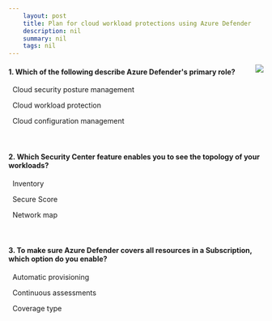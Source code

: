 ```yaml
---
    layout: post
    title: Plan for cloud workload protections using Azure Defender 
    description: nil
    summary: nil
    tags: nil
---
```



 <a target="_blank" href="https://docs.microsoft.com/en-us/learn/modules/what-is-azure-defender/6-knowledge-check/"><i class="fas fa-external-link-alt"></i> </a>
 <img align="right" src="https://docs.microsoft.com/en-us/learn/achievements/azure-defender.svg">
####  1. Which of the following describe Azure Defender's primary role?


<i class='far fa-square'></i> &nbsp;&nbsp;Cloud security posture management

<i class='fas fa-check-square' style='color: Dodgerblue;'></i> &nbsp;&nbsp;Cloud workload protection

<i class='far fa-square'></i> &nbsp;&nbsp;Cloud configuration management
<br />
<br />
<br />

####  2. Which Security Center feature enables you to see the topology of your workloads?


<i class='far fa-square'></i> &nbsp;&nbsp;Inventory

<i class='far fa-square'></i> &nbsp;&nbsp;Secure Score

<i class='fas fa-check-square' style='color: Dodgerblue;'></i> &nbsp;&nbsp;Network map
<br />
<br />
<br />

####  3. To make sure Azure Defender covers all resources in a Subscription, which option do you enable?


<i class='fas fa-check-square' style='color: Dodgerblue;'></i> &nbsp;&nbsp;Automatic provisioning

<i class='far fa-square'></i> &nbsp;&nbsp;Continuous assessments

<i class='far fa-square'></i> &nbsp;&nbsp;Coverage type
<br />
<br />
<br />
